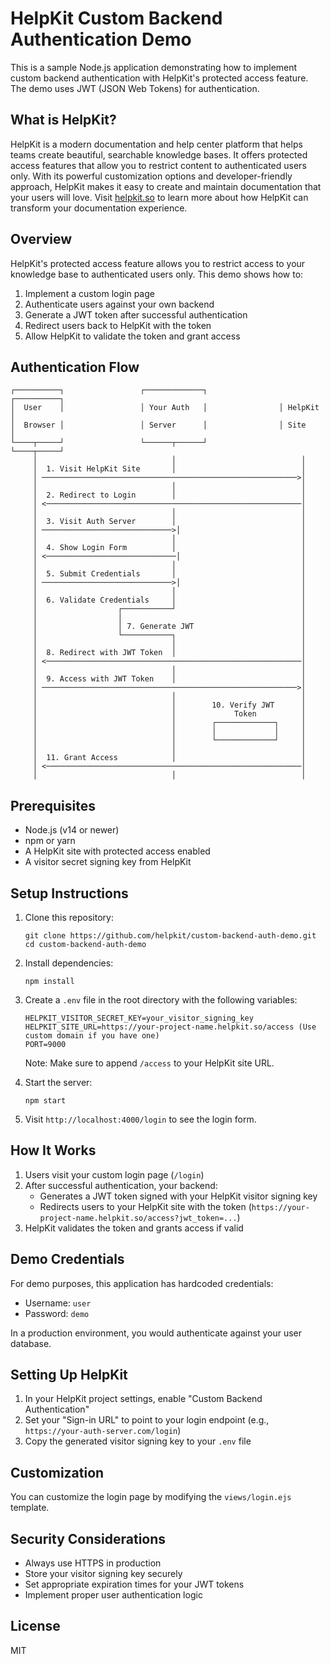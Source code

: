 # HelpKit Custom Backend Authentication Demo

This is a sample Node.js application demonstrating how to implement custom backend authentication with HelpKit's protected access feature. The demo uses JWT (JSON Web Tokens) for authentication.

## What is HelpKit?

HelpKit is a modern documentation and help center platform that helps teams create beautiful, searchable knowledge bases. It offers protected access features that allow you to restrict content to authenticated users only. With its powerful customization options and developer-friendly approach, HelpKit makes it easy to create and maintain documentation that your users will love. Visit [helpkit.so](https://www.helpkit.so) to learn more about how HelpKit can transform your documentation experience.

## Overview

HelpKit's protected access feature allows you to restrict access to your knowledge base to authenticated users only. This demo shows how to:

1. Implement a custom login page
2. Authenticate users against your own backend
3. Generate a JWT token after successful authentication
4. Redirect users back to HelpKit with the token
5. Allow HelpKit to validate the token and grant access

## Authentication Flow

```
┌──────────┐                 ┌─────────────┐                ┌──────────┐
│  User    │                 │ Your Auth   │                │ HelpKit  │
│  Browser │                 │ Server      │                │ Site     │
└────┬─────┘                 └──────┬──────┘                └────┬─────┘
     │                              │                            │
     │  1. Visit HelpKit Site       │                            │
     │ ─────────────────────────────────────────────────────────>│
     │                              │                            │
     │  2. Redirect to Login        │                            │
     │ <─────────────────────────────────────────────────────────│
     │                              │                            │
     │  3. Visit Auth Server        │                            │
     │ ─────────────────────────────>│                           │
     │                              │                            │
     │  4. Show Login Form          │                            │
     │ <─────────────────────────────│                           │
     │                              │                            │
     │  5. Submit Credentials       │                            │
     │ ─────────────────────────────>│                           │
     │                              │                            │
     │  6. Validate Credentials     │                            │
     │                  ┌───────────┘                            │
     │                  │                                        │
     │                  │ 7. Generate JWT                        │
     │                  └───────────┐                            │
     │                              │                            │
     │  8. Redirect with JWT Token  │                            │
     │ <─────────────────────────────────────────────────────────│
     │                              │                            │
     │  9. Access with JWT Token    │                            │
     │ ─────────────────────────────────────────────────────────>│
     │                              │                            │
     │                              │        10. Verify JWT      │
     │                              │             Token          │
     │                              │        ┌─────────────┐     │
     │                              │        │             │     │
     │                              │        └─────────────┘     │
     │                              │                            │
     │  11. Grant Access            │                            │
     │ <─────────────────────────────────────────────────────────│
     │                              │                            │
```

## Prerequisites

- Node.js (v14 or newer)
- npm or yarn
- A HelpKit site with protected access enabled
- A visitor secret signing key from HelpKit

## Setup Instructions

1. Clone this repository:

   ```
   git clone https://github.com/helpkit/custom-backend-auth-demo.git
   cd custom-backend-auth-demo
   ```

2. Install dependencies:

   ```
   npm install
   ```

3. Create a `.env` file in the root directory with the following variables:

   ```
   HELPKIT_VISITOR_SECRET_KEY=your_visitor_signing_key
   HELPKIT_SITE_URL=https://your-project-name.helpkit.so/access (Use custom domain if you have one)
   PORT=9000
   ```

   Note: Make sure to append `/access` to your HelpKit site URL.

4. Start the server:

   ```
   npm start
   ```

5. Visit `http://localhost:4000/login` to see the login form.

## How It Works

1. Users visit your custom login page (`/login`)
2. After successful authentication, your backend:
   - Generates a JWT token signed with your HelpKit visitor signing key
   - Redirects users to your HelpKit site with the token (`https://your-project-name.helpkit.so/access?jwt_token=...`)
3. HelpKit validates the token and grants access if valid

## Demo Credentials

For demo purposes, this application has hardcoded credentials:

- Username: `user`
- Password: `demo`

In a production environment, you would authenticate against your user database.

## Setting Up HelpKit

1. In your HelpKit project settings, enable "Custom Backend Authentication"
2. Set your "Sign-in URL" to point to your login endpoint (e.g., `https://your-auth-server.com/login`)
3. Copy the generated visitor signing key to your `.env` file

## Customization

You can customize the login page by modifying the `views/login.ejs` template.

## Security Considerations

- Always use HTTPS in production
- Store your visitor signing key securely
- Set appropriate expiration times for your JWT tokens
- Implement proper user authentication logic

## License

MIT
